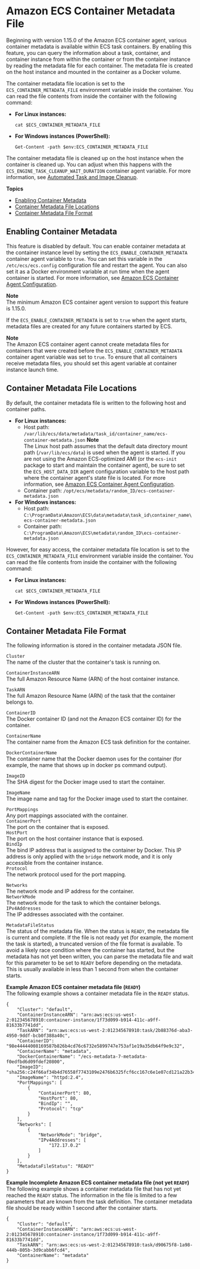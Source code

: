 # Amazon ECS Container Metadata File<a name="container-metadata"></a>

Beginning with version 1\.15\.0 of the Amazon ECS container agent, various container metadata is available within ECS task containers\. By enabling this feature, you can query the information about a task, container, and container instance from within the container or from the container instance by reading the metadata file for each container\. The metadata file is created on the host instance and mounted in the container as a Docker volume\.

The container metadata file location is set to the `ECS_CONTAINER_METADATA_FILE` environment variable inside the container\. You can read the file contents from inside the container with the following command:
+ **For Linux instances:**

  ```
  cat $ECS_CONTAINER_METADATA_FILE
  ```
+ **For Windows instances \(PowerShell\):**

  ```
  Get-Content -path $env:ECS_CONTAINER_METADATA_FILE
  ```

The container metadata file is cleaned up on the host instance when the container is cleaned up\. You can adjust when this happens with the `ECS_ENGINE_TASK_CLEANUP_WAIT_DURATION` container agent variable\. For more information, see [Automated Task and Image Cleanup](automated_image_cleanup.md)\.

**Topics**
+ [Enabling Container Metadata](#enable-metadata)
+ [Container Metadata File Locations](#metadata-file-locations)
+ [Container Metadata File Format](#metadata-file-format)

## Enabling Container Metadata<a name="enable-metadata"></a>

This feature is disabled by default\. You can enable container metadata at the container instance level by setting the `ECS_ENABLE_CONTAINER_METADATA` container agent variable to `true`\. You can set this variable in the `/etc/ecs/ecs.config` configuration file and restart the agent\. You can also set it as a Docker environment variable at run time when the agent container is started\. For more information, see [Amazon ECS Container Agent Configuration](ecs-agent-config.md)\.

**Note**  
The minimum Amazon ECS container agent version to support this feature is 1\.15\.0\.

If the `ECS_ENABLE_CONTAINER_METADATA` is set to `true` when the agent starts, metadata files are created for any future containers started by ECS\.

**Note**  
The Amazon ECS container agent cannot create metadata files for containers that were created before the `ECS_ENABLE_CONTAINER_METADATA` container agent variable was set to `true`\. To ensure that all containers receive metadata files, you should set this agent variable at container instance launch time\.

## Container Metadata File Locations<a name="metadata-file-locations"></a>

By default, the container metadata file is written to the following host and container paths\.
+ **For Linux instances:**
  + Host path: `/var/lib/ecs/data/metadata/task_id/container_name/ecs-container-metadata.json`
**Note**  
The Linux host path assumes that the default data directory mount path \(`/var/lib/ecs/data`\) is used when the agent is started\. If you are not using the Amazon ECS\-optimized AMI \(or the `ecs-init` package to start and maintain the container agent\), be sure to set the `ECS_HOST_DATA_DIR` agent configuration variable to the host path where the container agent's state file is located\. For more information, see [Amazon ECS Container Agent Configuration](ecs-agent-config.md)\.
  + Container path: `/opt/ecs/metadata/random_ID/ecs-container-metadata.json`
+ **For Windows instances:**
  + Host path: `C:\ProgramData\Amazon\ECS\data\metadata\task_id\container_name\ecs-container-metadata.json`
  + Container path: `C:\ProgramData\Amazon\ECS\metadata\random_ID\ecs-container-metadata.json`

However, for easy access, the container metadata file location is set to the `ECS_CONTAINER_METADATA_FILE` environment variable inside the container\. You can read the file contents from inside the container with the following command:
+ **For Linux instances:**

  ```
  cat $ECS_CONTAINER_METADATA_FILE
  ```
+ **For Windows instances \(PowerShell\):**

  ```
  Get-Content -path $env:ECS_CONTAINER_METADATA_FILE
  ```

## Container Metadata File Format<a name="metadata-file-format"></a>

The following information is stored in the container metadata JSON file\.

`Cluster`  
The name of the cluster that the container's task is running on\.

`ContainerInstanceARN`  
The full Amazon Resource Name \(ARN\) of the host container instance\.

`TaskARN`  
The full Amazon Resource Name \(ARN\) of the task that the container belongs to\.

`ContainerID`  
The Docker container ID \(and not the Amazon ECS container ID\) for the container\.

`ContainerName`  
The container name from the Amazon ECS task definition for the container\.

`DockerContainerName`  
The container name that the Docker daemon uses for the container \(for example, the name that shows up in docker ps command output\)\.

`ImageID`  
The SHA digest for the Docker image used to start the container\.

`ImageName`  
The image name and tag for the Docker image used to start the container\.

`PortMappings`  
Any port mappings associated with the container\.    
`ContainerPort`  
The port on the container that is exposed\.  
`HostPort`  
The port on the host container instance that is exposed\.  
`BindIp`  
The bind IP address that is assigned to the container by Docker\. This IP address is only applied with the `bridge` network mode, and it is only accessible from the container instance\.  
`Protocol`  
The network protocol used for the port mapping\.

`Networks`  
The network mode and IP address for the container\.    
`NetworkMode`  
The network mode for the task to which the container belongs\.  
`IPv4Addresses`  
The IP addresses associated with the container\.

`MetadataFileStatus`  
The status of the metadata file\. When the status is `READY`, the metadata file is current and complete\. If the file is not ready yet \(for example, the moment the task is started\), a truncated version of the file format is available\. To avoid a likely race condition where the container has started, but the metadata has not yet been written, you can parse the metadata file and wait for this parameter to be set to `READY` before depending on the metadata\. This is usually available in less than 1 second from when the container starts\.

**Example Amazon ECS container metadata file \(`READY`\)**  
The following example shows a container metadata file in the `READY` status\.  

```
{
	"Cluster": "default",
	"ContainerInstanceARN": "arn:aws:ecs:us-west-2:012345678910:container-instance/1f73d099-b914-411c-a9ff-81633b7741dd",
	"TaskARN": "arn:aws:ecs:us-west-2:012345678910:task/2b88376d-aba3-4950-9ddf-bcb0f388a40c",
	"ContainerID": "98e44444008169587b826b4cd76c6732e5899747e753af1e19a35db64f9e9c32",
	"ContainerName": "metadata",
	"DockerContainerName": "/ecs-metadata-7-metadata-f0edfbd6d09fdef20800",
	"ImageID": "sha256:c24f66af34b4d76558f7743109e2476b6325fcf6cc167c6e1e07cd121a22b341",
	"ImageName": "httpd:2.4",
	"PortMappings": [
		{
			"ContainerPort": 80,
			"HostPort": 80,
			"BindIp": "",
			"Protocol": "tcp"
		}
	],
	"Networks": [
		{
			"NetworkMode": "bridge",
			"IPv4Addresses": [
				"172.17.0.2"
			]
		}
	],
	"MetadataFileStatus": "READY"
}
```

**Example Incomplete Amazon ECS container metadata file \(not yet `READY`\)**  
The following example shows a container metadata file that has not yet reached the `READY` status\. The information in the file is limited to a few parameters that are known from the task definition\. The container metadata file should be ready within 1 second after the container starts\.  

```
{
    "Cluster": "default",
    "ContainerInstanceARN": "arn:aws:ecs:us-west-2:012345678910:container-instance/1f73d099-b914-411c-a9ff-81633b7741dd",
    "TaskARN": "arn:aws:ecs:us-west-2:012345678910:task/d90675f8-1a98-444b-805b-3d9cabb6fcd4",
    "ContainerName": "metadata"
}
```